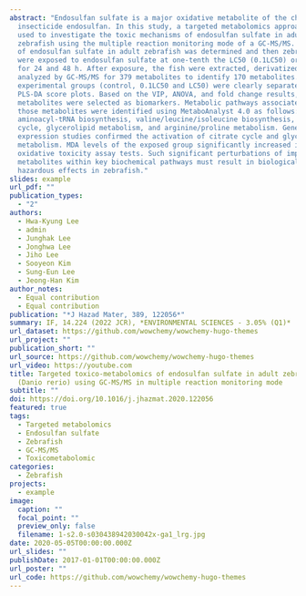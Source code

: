 ```yaml
---
abstract: "Endosulfan sulfate is a major oxidative metabolite of the chlorinated
  insecticide endosulfan. In this study, a targeted metabolomics approach was
  used to investigate the toxic mechanisms of endosulfan sulfate in adult
  zebrafish using the multiple reaction monitoring mode of a GC-MS/MS. The LC50
  of endosulfan sulfate in adult zebrafish was determined and then zebrafish
  were exposed to endosulfan sulfate at one-tenth the LC50 (0.1LC50) or the LC50
  for 24 and 48 h. After exposure, the fish were extracted, derivatized and
  analyzed by GC-MS/MS for 379 metabolites to identify 170 metabolites. Three
  experimental groups (control, 0.1LC50 and LC50) were clearly separated in
  PLS-DA score plots. Based on the VIP, ANOVA, and fold change results, 40
  metabolites were selected as biomarkers. Metabolic pathways associated with
  those metabolites were identified using MetaboAnalyst 4.0 as follows:
  aminoacyl-tRNA biosynthesis, valine/leucine/isoleucine biosynthesis, citrate
  cycle, glycerolipid metabolism, and arginine/proline metabolism. Gene
  expression studies confirmed the activation of citrate cycle and glycerolipids
  metabolism. MDA levels of the exposed group significantly increased in
  oxidative toxicity assay tests. Such significant perturbations of important
  metabolites within key biochemical pathways must result in biologically
  hazardous effects in zebrafish."
slides: example
url_pdf: ""
publication_types:
  - "2"
authors:
  - Hwa-Kyung Lee
  - admin
  - Junghak Lee
  - Jonghwa Lee
  - Jiho Lee
  - Sooyeon Kim
  - Sung-Eun Lee
  - Jeong-Han Kim
author_notes:
  - Equal contribution
  - Equal contribution
publication: "*J Hazad Mater, 389, 122056*"
summary: IF, 14.224 (2022 JCR), *ENVIRONMENTAL SCIENCES - 3.05% (Q1)*
url_dataset: https://github.com/wowchemy/wowchemy-hugo-themes
url_project: ""
publication_short: ""
url_source: https://github.com/wowchemy/wowchemy-hugo-themes
url_video: https://youtube.com
title: Targeted toxico-metabolomics of endosulfan sulfate in adult zebrafish
  (Danio rerio) using GC-MS/MS in multiple reaction monitoring mode
subtitle: ""
doi: https://doi.org/10.1016/j.jhazmat.2020.122056
featured: true
tags:
  - Targeted metabolomics
  - Endosulfan sulfate
  - Zebrafish
  - GC-MS/MS
  - Toxicometabolomic
categories:
  - Zebrafish
projects:
  - example
image:
  caption: ""
  focal_point: ""
  preview_only: false
  filename: 1-s2.0-s030438942030042x-ga1_lrg.jpg
date: 2020-05-05T00:00:00.000Z
url_slides: ""
publishDate: 2017-01-01T00:00:00.000Z
url_poster: ""
url_code: https://github.com/wowchemy/wowchemy-hugo-themes
---
```

